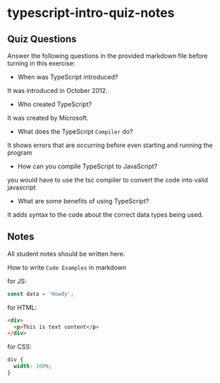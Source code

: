 # typescript-intro-quiz-notes

## Quiz Questions

Answer the following questions in the provided markdown file before turning in this exercise:

- When was TypeScript introduced?

It was introduced in October 2012.

- Who created TypeScript?

It was created by Microsoft.

- What does the TypeScript `Compiler` do?

It shows errors that are occurring before even starting and running the program

- How can you compile TypeScript to JavaScript?

you would have to use the tsc compiler to convert the code into valid javascript

- What are some benefits of using TypeScript?

It adds syntax to the code about the correct data types being used.

## Notes

All student notes should be written here.

How to write `Code Examples` in markdown

for JS:

```js
const data = 'Howdy';
```

for HTML:

```html
<div>
  <p>This is text content</p>
</div>
```

for CSS:

```css
div {
  width: 100%;
}
```
